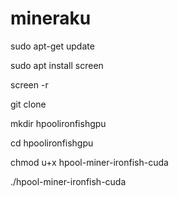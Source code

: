 # mineraku

sudo apt-get update

sudo apt install screen

screen -r

git clone

mkdir hpoolironfishgpu

cd hpoolironfishgpu

chmod u+x hpool-miner-ironfish-cuda

./hpool-miner-ironfish-cuda
